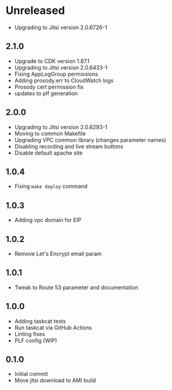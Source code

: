 # Unreleased
* Upgrading to Jitsi version 2.0.6726-1

2.1.0
-----
* Upgrade to CDK version 1.87.1
* Upgrading to Jitsi version 2.0.6433-1
* Fixing AppLogGroup permissions
* Adding prosody.err to CloudWatch logs
* Prosody cert permission fix
* updates to plf generation

2.0.0
-----
* Upgrading to Jitsi version 2.0.6293-1
* Moving to common Makefile
* Upgrading VPC common library (changes parameter names)
* Disabling recording and live stream buttons
* Disable default apache site

1.0.4
-----
* Fixing `make deploy` command

1.0.3
-----
* Adding vpc domain for EIP

1.0.2
-----
* Remove Let's Encrypt email param

1.0.1
-----
* Tweak to Route 53 parameter and documentation

1.0.0
-----
* Adding taskcat tests
* Run taskcat via GitHub Actions
* Linting fixes
* PLF config (WIP)

0.1.0
-----
* Initial commit
* Move jitsi download to AMI build
